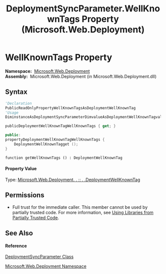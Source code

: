 ﻿---
title: DeploymentSyncParameter.WellKnownTags Property  (Microsoft.Web.Deployment)
TOCTitle: WellKnownTags Property
ms:assetid: P:Microsoft.Web.Deployment.DeploymentSyncParameter.WellKnownTags
ms:mtpsurl: https://msdn.microsoft.com/en-us/library/microsoft.web.deployment.deploymentsyncparameter.wellknowntags(v=VS.90)
ms:contentKeyID: 22754051
ms.date: 05/02/2012
mtps_version: v=VS.90
f1_keywords:
- Microsoft.Web.Deployment.DeploymentSyncParameter.WellKnownTags
- Microsoft.Web.Deployment.DeploymentSyncParameter.get_WellKnownTags
dev_langs:
- CSharp
- JScript
- VB
- c++
api_location:
- Microsoft.Web.Deployment.dll
api_name:
- Microsoft.Web.Deployment.DeploymentSyncParameter.get_WellKnownTags
- Microsoft.Web.Deployment.DeploymentSyncParameter.WellKnownTags
api_type:
- Managed
topic_type:
- apiref
- kbSyntax
product_family_name: VS
ROBOTS: INDEX,FOLLOW
---

# WellKnownTags Property

**Namespace:**  [Microsoft.Web.Deployment](microsoft-web-deployment-namespace.md)  
**Assembly:**  Microsoft.Web.Deployment (in Microsoft.Web.Deployment.dll)

## Syntax

``` vb
'Declaration
PublicReadOnlyPropertyWellKnownTagsAsDeploymentWellKnownTag
'Usage
DiminstanceAsDeploymentSyncParameterDimvalueAsDeploymentWellKnownTagvalue = instance.WellKnownTags
```

``` csharp
publicDeploymentWellKnownTagWellKnownTags { get; }
```

``` c++
public:
propertyDeploymentWellKnownTagWellKnownTags {
    DeploymentWellKnownTagget ();
}
```

``` jscript
function getWellKnownTags () : DeploymentWellKnownTag
```

#### Property Value

Type: [Microsoft.Web.Deployment. . :: . .DeploymentWellKnownTag](deploymentwellknowntag-enumeration-microsoft-web-deployment.md)  

## Permissions

  - Full trust for the immediate caller. This member cannot be used by partially trusted code. For more information, see [Using Libraries from Partially Trusted Code](https://msdn.microsoft.com/en-us/library/8skskf63\(v=vs.90\)).

## See Also

#### Reference

[DeploymentSyncParameter Class](deploymentsyncparameter-class-microsoft-web-deployment.md)

[Microsoft.Web.Deployment Namespace](microsoft-web-deployment-namespace.md)

